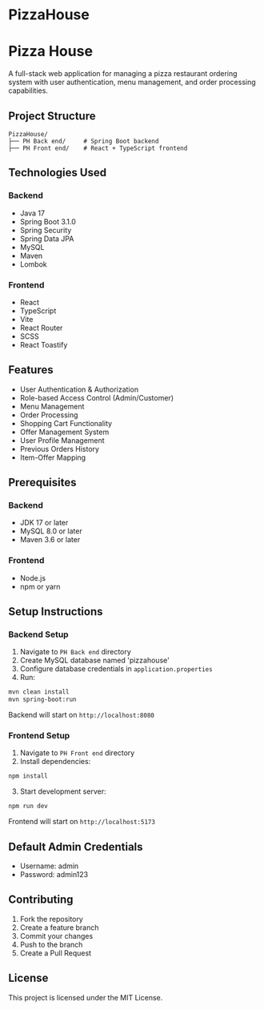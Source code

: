 # PizzaHouse
# Pizza House

A full-stack web application for managing a pizza restaurant ordering system with user authentication, menu management, and order processing capabilities.

## Project Structure

```
PizzaHouse/
├── PH Back end/     # Spring Boot backend
├── PH Front end/    # React + TypeScript frontend
```

## Technologies Used

### Backend
- Java 17
- Spring Boot 3.1.0
- Spring Security
- Spring Data JPA
- MySQL
- Maven
- Lombok

### Frontend
- React
- TypeScript
- Vite
- React Router
- SCSS
- React Toastify

## Features

- User Authentication & Authorization
- Role-based Access Control (Admin/Customer)
- Menu Management
- Order Processing
- Shopping Cart Functionality
- Offer Management System
- User Profile Management
- Previous Orders History
- Item-Offer Mapping

## Prerequisites

### Backend
- JDK 17 or later
- MySQL 8.0 or later
- Maven 3.6 or later

### Frontend
- Node.js
- npm or yarn

## Setup Instructions

### Backend Setup
1. Navigate to `PH Back end` directory
2. Create MySQL database named 'pizzahouse'
3. Configure database credentials in `application.properties`
4. Run:
```bash
mvn clean install
mvn spring-boot:run
```
Backend will start on `http://localhost:8080`

### Frontend Setup
1. Navigate to `PH Front end` directory
2. Install dependencies:
```bash
npm install
```
3. Start development server:
```bash
npm run dev
```
Frontend will start on `http://localhost:5173`

## Default Admin Credentials
- Username: admin
- Password: admin123

## Contributing

1. Fork the repository
2. Create a feature branch
3. Commit your changes
4. Push to the branch
5. Create a Pull Request

## License

This project is licensed under the MIT License.